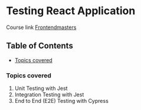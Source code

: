 # Testing React Application

Course link [Frontendmasters](https://frontendmasters.com/courses/testing-react/)

## Table of Contents

- [Topics covered](#topics-covered)

### Topics covered

1.  Unit Testing with Jest
2.  Integration Testing with Jest
3.  End to End (E2E) Testing with Cypress
